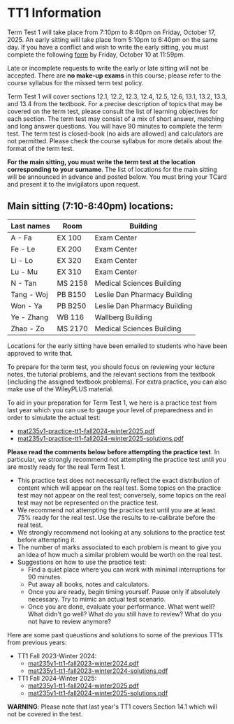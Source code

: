 # TT1 Information

Term Test 1 will take place from 7:10pm to 8:40pm on Friday, October 17, 2025. An early sitting will take place from 5:10pm to 6:40pm on the same day. If you have a conflict and wish to write the early sitting, you must complete the following [form](https://forms.office.com/r/P84ZM1ZKtZ) by Friday, October 10 at 11:59pm.

Late or incomplete requests to write the early or late sitting will not be accepted. There are **no make-up exams** in this course; please refer to the course syllabus for the missed term test policy.

Term Test 1 will cover sections 12.1, 12.2, 12.3, 12.4, 12.5, 12.6, 13.1, 13.2, 13.3, and 13.4 from the textbook. For a precise description of topics that may be covered on the term test, please consult the list of learning objectives for each section. The term test may consist of a mix of short answer, matching and long answer questions. You will have 90 minutes to complete the term test. The term test is closed-book (no aids are allowed) and calculators are not permitted. Please check the course syllabus for more details about the format of the term test.

**For the main sitting, you must write the term test at the location corresponding to your surname**. The list of locations for the main sitting will be announced in advance and posted below. You must bring your TCard and present it to the invigilators upon request.


## Main sitting (7:10-8:40pm) locations: 
| Last names  | Room   | Building                        |
|--------------|--------|--------------------------------|
| A - Fa       | EX 100 | Exam Center                    |
| Fe - Le      | EX 200 | Exam Center                    |
| Li - Lo      | EX 320 | Exam Center                    |
| Lu - Mu      | EX 310 | Exam Center                    |
| N - Tan      | MS 2158| Medical Sciences Building      |
| Tang - Woj   | PB B150| Leslie Dan Pharmacy Building   |
| Won - Ya     | PB B250| Leslie Dan Pharmacy Building   |
| Ye - Zhang   | WB 116 | Wallberg Building              |
| Zhao - Zo    | MS 2170| Medical Sciences Building      |


Locations for the early sitting have been emailed to students who have been approved to write that.

To prepare for the term test, you should focus on reviewing your lecture notes, the tutorial problems, and the relevant sections from the textbook (including the assigned textbook problems). For extra practice, you can also make use of the WileyPLUS material.

To aid in your preparation for Term Test 1, we here is a practice test from last year which you can use to gauge your level of preparedness and in order to simulate the actual test:
- [mat235y1-practice-tt1-fall2024-winter2025.pdf](./fall2024-winter2025/mat235y1-practice-tt1-fall2024-winter2025.pdf)
- [mat235y1-practice-tt1-fall2024-winter2025-solutions.pdf](./fall2024-winter2025/mat235y1-practice-tt1-fall2024-winter2025-solutions.pdf)

**Please read the comments below before attempting the practice test**. In particular, we strongly recommend not attempting the practice test until you are mostly ready for the real Term Test 1.
- This practice test does not necessarily reflect the exact distribution of content which will appear on the real test. Some topics on the practice test may not appear on the real test; conversely, some topics on the real test may not be represented on the practice test.
- We recommend not attempting the practice test until you are at least 75% ready for the real test. Use the results to re-calibrate before the real test.
- We strongly recommend not looking at any solutions to the practice test before attempting it.
- The number of marks associated to each problem is meant to give you an idea of how much a similar problem would be worth on the real test.
- Suggestions on how to use the practice test:
    - Find a quiet place where you can work with minimal interruptions for 90 minutes.
    - Put away all books, notes and calculators.
    - Once you are ready, begin timing yourself. Pause only if absolutely necessary. Try to mimic an actual test scenario.
    - Once you are done, evaluate your performance. What went well? What didn't go well? What do you still have to review? What do you not have to review anymore?

Here are some past queustions and solutions to some of the previous TT1s from previous years:
- TT1 Fall 2023-Winter 2024:
    - [mat235y1-tt1-fall2023-winter2024.pdf](./fall2023-winter2024/mat235y1-tt1-fall2023-winter2024.pdf)
    - [mat235y1-tt1-fall2023-winter2024-solutions.pdf](./fall2023-winter2024/mat235y1-tt1-fall2023-winter2024-solutions.pdf)
- TT1 Fall 2024-Winter 2025:
    - [mat235y1-tt1-fall2024-winter2025.pdf](./fall2024-winter2025/mat235y1-tt1-fall2024-winter2025.pdf)
    - [mat235y1-tt1-fall2024-winter2025-solutions.pdf](./fall2024-winter2025/mat235y1-tt1-fall2024-winter2025-solutions.pdf)

**WARNING**: Please note that last year's TT1 covers Section 14.1 which will not be covered in the test.